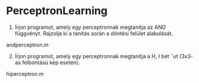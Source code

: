 # PerceptronLearning
1. Írjon programot, amely egy perceptronnak megtanítja az AND függvényt. Rajzolja ki a tanítás
során a döntési felület alakulását.

  andperceptron.m
  
2. Írjon programot, amely egy perceptronnak megtanítja a H, I bet ˝ut (3x3-as felbontású kép esetén).
  
  hiperceptron.m
  
